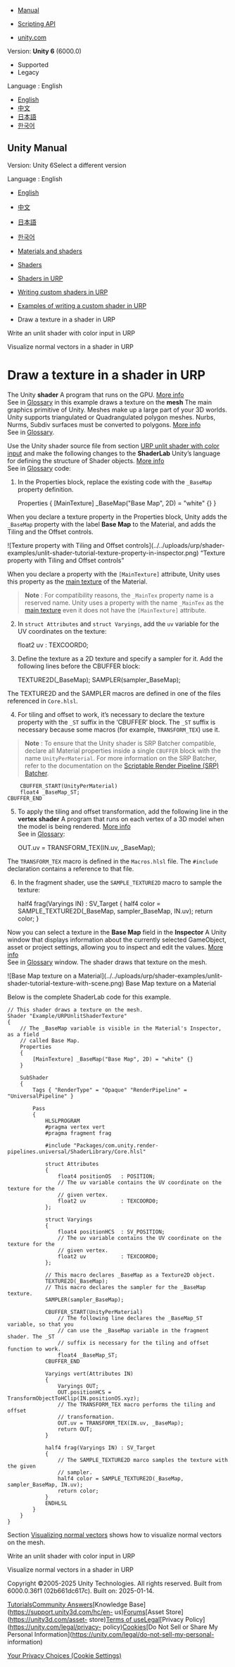[](https://docs.unity3d.com)

  * [Manual](../Manual/index.html)
  * [Scripting API](../ScriptReference/index.html)

  * [unity.com](https://unity.com/)

Version: **Unity 6** (6000.0)

  * Supported
  * Legacy

Language : English

  * [English](/Manual/urp/writing-shaders-urp-unlit-texture.html)
  * [中文](/cn/current/Manual/urp/writing-shaders-urp-unlit-texture.html)
  * [日本語](/ja/current/Manual/urp/writing-shaders-urp-unlit-texture.html)
  * [한국어](/kr/current/Manual/urp/writing-shaders-urp-unlit-texture.html)

[](https://docs.unity3d.com)

## Unity Manual

Version: Unity 6Select a different version

Language : English

  * [English](/Manual/urp/writing-shaders-urp-unlit-texture.html)
  * [中文](/cn/current/Manual/urp/writing-shaders-urp-unlit-texture.html)
  * [日本語](/ja/current/Manual/urp/writing-shaders-urp-unlit-texture.html)
  * [한국어](/kr/current/Manual/urp/writing-shaders-urp-unlit-texture.html)

  * [Materials and shaders](../materials-and-shaders.html)
  * [Shaders](../Shaders.html)
  * [Shaders in URP](../urp/shaders-in-universalrp.html)
  * [Writing custom shaders in URP](../urp/writing-custom-shaders-urp.html)
  * [Examples of writing a custom shader in URP](../urp/writing-shaders-urp-landing.html)
  * Draw a texture in a shader in URP

[](../urp/writing-shaders-urp-unlit-color.html)

Write an unlit shader with color input in URP

[](../urp/writing-shaders-urp-unlit-normals.html)

Visualize normal vectors in a shader in URP

# Draw a texture in a shader in URP

The Unity **shader** A program that runs on the GPU. [More
info](../Shaders.html)  
See in [Glossary](../Glossary.html#Shader) in this example draws a texture on
the **mesh** The main graphics primitive of Unity. Meshes make up a large part
of your 3D worlds. Unity supports triangulated or Quadrangulated polygon
meshes. Nurbs, Nurms, Subdiv surfaces must be converted to polygons. [More
info](../mesh.html)  
See in [Glossary](../Glossary.html#Mesh).

Use the Unity shader source file from section [URP unlit shader with color
input](writing-shaders-urp-unlit-color.html) and make the following changes to
the **ShaderLab** Unity’s language for defining the structure of Shader
objects. [More info](../SL-Shader.html)  
See in [Glossary](../Glossary.html#ShaderLab) code:

  1. In the Properties block, replace the existing code with the `_BaseMap` property definition.
    
        Properties
    {
        [MainTexture] _BaseMap("Base Map", 2D) = "white" {}
    }
    

When you declare a texture property in the Properties block, Unity adds the
`_BaseMap` property with the label **Base Map** to the Material, and adds the
Tiling and the Offset controls.

![Texture property with Tiling and Offset controls](../../uploads/urp/shader-
examples/unlit-shader-tutorial-texture-property-in-inspector.png) “Texture
property with Tiling and Offset controls”

When you declare a property with the `[MainTexture]` attribute, Unity uses
this property as the [main
texture](https://docs.unity3d.com/ScriptReference/Material-mainTexture.html)
of the Material.

> **Note** : For compatibility reasons, the `_MainTex` property name is a
> reserved name. Unity uses a property with the name `_MainTex` as the [main
> texture](https://docs.unity3d.com/ScriptReference/Material-mainTexture.html)
> even it does not have the `[MainTexture]` attribute.

  2. In `struct Attributes` and `struct Varyings`, add the `uv` variable for the UV coordinates on the texture:
    
        float2 uv           : TEXCOORD0;
    

  3. Define the texture as a 2D texture and specify a sampler for it. Add the following lines before the CBUFFER block:
    
        TEXTURE2D(_BaseMap);
    SAMPLER(sampler_BaseMap);
    

The TEXTURE2D and the SAMPLER macros are defined in one of the files
referenced in `Core.hlsl`.

  4. For tiling and offset to work, it’s necessary to declare the texture property with the `_ST` suffix in the ‘CBUFFER’ block. The `_ST` suffix is necessary because some macros (for example, `TRANSFORM_TEX`) use it.

> **Note** : To ensure that the Unity shader is SRP Batcher compatible,
> declare all Material properties inside a single `CBUFFER` block with the
> name `UnityPerMaterial`. For more information on the SRP Batcher, refer to
> the documentation on the [Scriptable Render Pipeline (SRP)
> Batcher](https://docs.unity3d.com/Manual/SRPBatcher.html).
    
        CBUFFER_START(UnityPerMaterial)
        float4 _BaseMap_ST;
    CBUFFER_END
    

  5. To apply the tiling and offset transformation, add the following line in the **vertex shader** A program that runs on each vertex of a 3D model when the model is being rendered. [More info](../writing-shader-writing-shader-programs-hlsl.html)  
See in [Glossary](../Glossary.html#vertexshader):

    
        OUT.uv = TRANSFORM_TEX(IN.uv, _BaseMap);
    

The `TRANSFORM_TEX` macro is defined in the `Macros.hlsl` file. The `#include`
declaration contains a reference to that file.

  6. In the fragment shader, use the `SAMPLE_TEXTURE2D` macro to sample the texture:
    
        half4 frag(Varyings IN) : SV_Target
    {
        half4 color = SAMPLE_TEXTURE2D(_BaseMap, sampler_BaseMap, IN.uv);
        return color;
    }
    

Now you can select a texture in the **Base Map** field in the **Inspector** A
Unity window that displays information about the currently selected
GameObject, asset or project settings, allowing you to inspect and edit the
values. [More info](../UsingTheInspector.html)  
See in [Glossary](../Glossary.html#Inspector) window. The shader draws that
texture on the mesh.

![Base Map texture on a Material](../../uploads/urp/shader-examples/unlit-
shader-tutorial-texture-with-scene.png) Base Map texture on a Material

Below is the complete ShaderLab code for this example.

    
    
    // This shader draws a texture on the mesh.
    Shader "Example/URPUnlitShaderTexture"
    {
        // The _BaseMap variable is visible in the Material's Inspector, as a field
        // called Base Map.
        Properties
        {
            [MainTexture] _BaseMap("Base Map", 2D) = "white" {}
        }
    
        SubShader
        {
            Tags { "RenderType" = "Opaque" "RenderPipeline" = "UniversalPipeline" }
    
            Pass
            {
                HLSLPROGRAM
                #pragma vertex vert
                #pragma fragment frag
    
                #include "Packages/com.unity.render-pipelines.universal/ShaderLibrary/Core.hlsl"
    
                struct Attributes
                {
                    float4 positionOS   : POSITION;
                    // The uv variable contains the UV coordinate on the texture for the
                    // given vertex.
                    float2 uv           : TEXCOORD0;
                };
    
                struct Varyings
                {
                    float4 positionHCS  : SV_POSITION;
                    // The uv variable contains the UV coordinate on the texture for the
                    // given vertex.
                    float2 uv           : TEXCOORD0;
                };
    
                // This macro declares _BaseMap as a Texture2D object.
                TEXTURE2D(_BaseMap);
                // This macro declares the sampler for the _BaseMap texture.
                SAMPLER(sampler_BaseMap);
    
                CBUFFER_START(UnityPerMaterial)
                    // The following line declares the _BaseMap_ST variable, so that you
                    // can use the _BaseMap variable in the fragment shader. The _ST
                    // suffix is necessary for the tiling and offset function to work.
                    float4 _BaseMap_ST;
                CBUFFER_END
    
                Varyings vert(Attributes IN)
                {
                    Varyings OUT;
                    OUT.positionHCS = TransformObjectToHClip(IN.positionOS.xyz);
                    // The TRANSFORM_TEX macro performs the tiling and offset
                    // transformation.
                    OUT.uv = TRANSFORM_TEX(IN.uv, _BaseMap);
                    return OUT;
                }
    
                half4 frag(Varyings IN) : SV_Target
                {
                    // The SAMPLE_TEXTURE2D marco samples the texture with the given
                    // sampler.
                    half4 color = SAMPLE_TEXTURE2D(_BaseMap, sampler_BaseMap, IN.uv);
                    return color;
                }
                ENDHLSL
            }
        }
    }
    

Section [Visualizing normal vectors](writing-shaders-urp-unlit-normals.html)
shows how to visualize normal vectors on the mesh.

[](../urp/writing-shaders-urp-unlit-color.html)

Write an unlit shader with color input in URP

[](../urp/writing-shaders-urp-unlit-normals.html)

Visualize normal vectors in a shader in URP

Copyright ©2005-2025 Unity Technologies. All rights reserved. Built from
6000.0.36f1 (02b661dc617c). Built on: 2025-01-14.

[Tutorials](https://learn.unity.com/)[Community
Answers](https://answers.unity3d.com)[Knowledge
Base](https://support.unity3d.com/hc/en-
us)[Forums](https://forum.unity3d.com)[Asset Store](https://unity3d.com/asset-
store)[Terms of
use](https://docs.unity3d.com/Manual/TermsOfUse.html)[Legal](https://unity.com/legal)[Privacy
Policy](https://unity.com/legal/privacy-
policy)[Cookies](https://unity.com/legal/cookie-policy)[Do Not Sell or Share
My Personal Information](https://unity.com/legal/do-not-sell-my-personal-
information)

[Your Privacy Choices (Cookie Settings)](javascript:void\(0\);)


